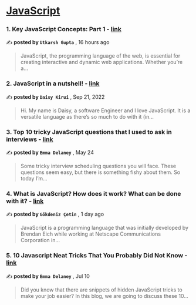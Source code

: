 
<h1><a href=https://medium.com/tag/javascript-development/recommended target="_blank" rel="noopener noreferrer">JavaScript</a></h1>
<h3>1. Key JavaScript Concepts: Part 1 - <a href=https://medium.com/@utkarsh.gupta0311/key-javascript-concepts-part-1-d230b3202342?source=tag_recommended_feed---------0-84----------javascript_development----------9f546e61_9ae4_429d_b3fc_3e611ae3dffa------- target="_blank" rel="noopener noreferrer">link</a></h3>

✍️ **posted by `Utkarsh Gupta`** <date> , 16 hours ago</date>

<blockquote>JavaScript, the programming language of the web, is essential for creating interactive and dynamic web applications. Whether you’re a…</blockquote>

<h3>2. JavaScript in a nutshell! - <a href=https://medium.com/@daisykirui/javascript-in-a-nutshell-669dab5b6e78?source=tag_recommended_feed---------1-107----------javascript_development----------9f546e61_9ae4_429d_b3fc_3e611ae3dffa------- target="_blank" rel="noopener noreferrer">link</a></h3>

✍️ **posted by `Daisy Kirui`** <date> , Sep 21, 2022</date>

<blockquote>Hi. My name is Daisy, a software Engineer and I love JavaScript. It is a versatile language as there’s so much to do with it (in…</blockquote>

<h3>3. Top 10 tricky JavaScript questions that I used to ask in interviews - <a href=https://medium.com/@emma-delaney/top-10-tricky-javascript-questions-that-i-used-to-ask-in-interviews-2cb3912271a9?source=tag_recommended_feed---------2-85----------javascript_development----------9f546e61_9ae4_429d_b3fc_3e611ae3dffa------- target="_blank" rel="noopener noreferrer">link</a></h3>

✍️ **posted by `Emma Delaney`** <date> , May 24</date>

<blockquote>Some tricky interview scheduling questions you will face. These questions seem easy, but there is something fishy about them. So today I’m…</blockquote>

<h3>4. What is JavaScript? How does it work? What can be done with it? - <a href=https://medium.com/@gokdenizcetin/what-is-javascript-how-does-it-work-what-can-be-done-with-it-9db3dc50ed40?source=tag_recommended_feed---------3-84----------javascript_development----------9f546e61_9ae4_429d_b3fc_3e611ae3dffa------- target="_blank" rel="noopener noreferrer">link</a></h3>

✍️ **posted by `Gökdeniz Çetin`** <date> , 1 day ago</date>

<blockquote>JavaScript is a programming language that was initially developed by Brendan Eich while working at Netscape Communications Corporation in…</blockquote>

<h3>5. 10 Javascript Neat Tricks That You Probably Did Not Know - <a href=https://medium.com/@emma-delaney/10-javascript-neat-tricks-that-you-probably-did-not-know-1a5ca2d60bbb?source=tag_recommended_feed---------4-85----------javascript_development----------9f546e61_9ae4_429d_b3fc_3e611ae3dffa------- target="_blank" rel="noopener noreferrer">link</a></h3>

✍️ **posted by `Emma Delaney`** <date> , Jul 10</date>

<blockquote>Did you know that there are snippets of hidden JavaScript tricks to make your job easier? In this blog, we are going to discuss these 10…</blockquote>

